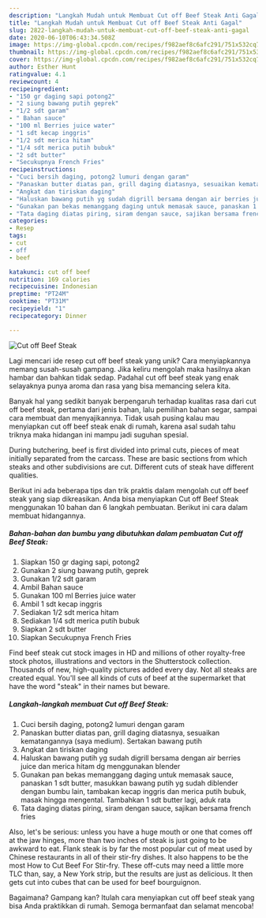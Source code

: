```yaml
---
description: "Langkah Mudah untuk Membuat Cut off Beef Steak Anti Gagal"
title: "Langkah Mudah untuk Membuat Cut off Beef Steak Anti Gagal"
slug: 2822-langkah-mudah-untuk-membuat-cut-off-beef-steak-anti-gagal
date: 2020-06-10T06:43:34.508Z
image: https://img-global.cpcdn.com/recipes/f982aef8c6afc291/751x532cq70/cut-off-beef-steak-foto-resep-utama.jpg
thumbnail: https://img-global.cpcdn.com/recipes/f982aef8c6afc291/751x532cq70/cut-off-beef-steak-foto-resep-utama.jpg
cover: https://img-global.cpcdn.com/recipes/f982aef8c6afc291/751x532cq70/cut-off-beef-steak-foto-resep-utama.jpg
author: Esther Hunt
ratingvalue: 4.1
reviewcount: 4
recipeingredient:
- "150 gr daging sapi potong2"
- "2 siung bawang putih geprek"
- "1/2 sdt garam"
- " Bahan sauce"
- "100 ml Berries juice water"
- "1 sdt kecap inggris"
- "1/2 sdt merica hitam"
- "1/4 sdt merica putih bubuk"
- "2 sdt butter"
- "Secukupnya French Fries"
recipeinstructions:
- "Cuci bersih daging, potong2 lumuri dengan garam"
- "Panaskan butter diatas pan, grill daging diatasnya, sesuaikan kematangannya (saya medium). Sertakan bawang putih"
- "Angkat dan tiriskan daging"
- "Haluskan bawang putih yg sudah digrill bersama dengan air berries juice dan merica hitam dg menggunakan blender"
- "Gunakan pan bekas memanggang daging untuk memasak sauce, panaskan 1 sdt butter, masukkan bawang putih yg sudah diblender dengan bumbu lain, tambakan kecap inggris dan merica putih bubuk, masak hingga mengental. Tambahkan 1 sdt butter lagi, aduk rata"
- "Tata daging diatas piring, siram dengan sauce, sajikan bersama french fries"
categories:
- Resep
tags:
- cut
- off
- beef

katakunci: cut off beef 
nutrition: 169 calories
recipecuisine: Indonesian
preptime: "PT24M"
cooktime: "PT31M"
recipeyield: "1"
recipecategory: Dinner

---
```



![Cut off Beef Steak](https://img-global.cpcdn.com/recipes/f982aef8c6afc291/751x532cq70/cut-off-beef-steak-foto-resep-utama.jpg)

Lagi mencari ide resep cut off beef steak yang unik? Cara menyiapkannya memang susah-susah gampang. Jika keliru mengolah maka hasilnya akan hambar dan bahkan tidak sedap. Padahal cut off beef steak yang enak selayaknya punya aroma dan rasa yang bisa memancing selera kita.

Banyak hal yang sedikit banyak berpengaruh terhadap kualitas rasa dari cut off beef steak, pertama dari jenis bahan, lalu pemilihan bahan segar, sampai cara membuat dan menyajikannya. Tidak usah pusing kalau mau menyiapkan cut off beef steak enak di rumah, karena asal sudah tahu triknya maka hidangan ini mampu jadi suguhan spesial.

During butchering, beef is first divided into primal cuts, pieces of meat initially separated from the carcass. These are basic sections from which steaks and other subdivisions are cut. Different cuts of steak have different qualities.


Berikut ini ada beberapa tips dan trik praktis dalam mengolah cut off beef steak yang siap dikreasikan. Anda bisa menyiapkan Cut off Beef Steak menggunakan 10 bahan dan 6 langkah pembuatan. Berikut ini cara dalam membuat hidangannya.

<!--inarticleads1-->

##### Bahan-bahan dan bumbu yang dibutuhkan dalam pembuatan Cut off Beef Steak:

1. Siapkan 150 gr daging sapi, potong2
1. Gunakan 2 siung bawang putih, geprek
1. Gunakan 1/2 sdt garam
1. Ambil  Bahan sauce
1. Gunakan 100 ml Berries juice water
1. Ambil 1 sdt kecap inggris
1. Sediakan 1/2 sdt merica hitam
1. Sediakan 1/4 sdt merica putih bubuk
1. Siapkan 2 sdt butter
1. Siapkan Secukupnya French Fries


Find beef steak cut stock images in HD and millions of other royalty-free stock photos, illustrations and vectors in the Shutterstock collection. Thousands of new, high-quality pictures added every day. Not all steaks are created equal. You&#39;ll see all kinds of cuts of beef at the supermarket that have the word &#34;steak&#34; in their names but beware. 

<!--inarticleads2-->

##### Langkah-langkah membuat Cut off Beef Steak:

1. Cuci bersih daging, potong2 lumuri dengan garam
1. Panaskan butter diatas pan, grill daging diatasnya, sesuaikan kematangannya (saya medium). Sertakan bawang putih
1. Angkat dan tiriskan daging
1. Haluskan bawang putih yg sudah digrill bersama dengan air berries juice dan merica hitam dg menggunakan blender
1. Gunakan pan bekas memanggang daging untuk memasak sauce, panaskan 1 sdt butter, masukkan bawang putih yg sudah diblender dengan bumbu lain, tambakan kecap inggris dan merica putih bubuk, masak hingga mengental. Tambahkan 1 sdt butter lagi, aduk rata
1. Tata daging diatas piring, siram dengan sauce, sajikan bersama french fries


Also, let&#39;s be serious: unless you have a huge mouth or one that comes off at the jaw hinges, more than two inches of steak is just going to be awkward to eat. Flank steak is by far the most popular cut of meat used by Chinese restaurants in all of their stir-fry dishes. It also happens to be the most How to Cut Beef For Stir-fry. These off-cuts may need a little more TLC than, say, a New York strip, but the results are just as delicious. It then gets cut into cubes that can be used for beef bourguignon. 

Bagaimana? Gampang kan? Itulah cara menyiapkan cut off beef steak yang bisa Anda praktikkan di rumah. Semoga bermanfaat dan selamat mencoba!
